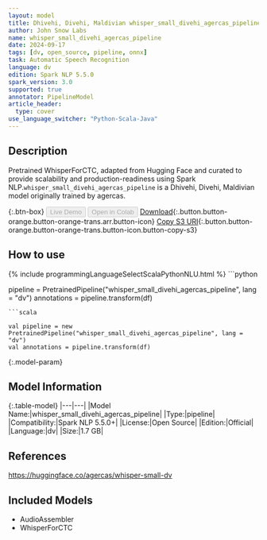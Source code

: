```yaml
---
layout: model
title: Dhivehi, Divehi, Maldivian whisper_small_divehi_agercas_pipeline pipeline WhisperForCTC from agercas
author: John Snow Labs
name: whisper_small_divehi_agercas_pipeline
date: 2024-09-17
tags: [dv, open_source, pipeline, onnx]
task: Automatic Speech Recognition
language: dv
edition: Spark NLP 5.5.0
spark_version: 3.0
supported: true
annotator: PipelineModel
article_header:
  type: cover
use_language_switcher: "Python-Scala-Java"
---
```


## Description

Pretrained WhisperForCTC, adapted from Hugging Face and curated to provide scalability and production-readiness using Spark NLP.`whisper_small_divehi_agercas_pipeline` is a Dhivehi, Divehi, Maldivian model originally trained by agercas.

{:.btn-box}
<button class="button button-orange" disabled>Live Demo</button>
<button class="button button-orange" disabled>Open in Colab</button>
[Download](https://s3.amazonaws.com/auxdata.johnsnowlabs.com/public/models/whisper_small_divehi_agercas_pipeline_dv_5.5.0_3.0_1726553019655.zip){:.button.button-orange.button-orange-trans.arr.button-icon}
[Copy S3 URI](s3://auxdata.johnsnowlabs.com/public/models/whisper_small_divehi_agercas_pipeline_dv_5.5.0_3.0_1726553019655.zip){:.button.button-orange.button-orange-trans.button-icon.button-copy-s3}

## How to use



<div class="tabs-box" markdown="1">
{% include programmingLanguageSelectScalaPythonNLU.html %}
```python

pipeline = PretrainedPipeline("whisper_small_divehi_agercas_pipeline", lang = "dv")
annotations =  pipeline.transform(df)   

```
```scala

val pipeline = new PretrainedPipeline("whisper_small_divehi_agercas_pipeline", lang = "dv")
val annotations = pipeline.transform(df)

```
</div>

{:.model-param}
## Model Information

{:.table-model}
|---|---|
|Model Name:|whisper_small_divehi_agercas_pipeline|
|Type:|pipeline|
|Compatibility:|Spark NLP 5.5.0+|
|License:|Open Source|
|Edition:|Official|
|Language:|dv|
|Size:|1.7 GB|

## References

https://huggingface.co/agercas/whisper-small-dv

## Included Models

- AudioAssembler
- WhisperForCTC